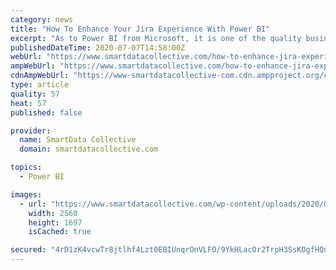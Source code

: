 ```yaml
---
category: news
title: "How To Enhance Your Jira Experience With Power BI"
excerpt: "As to Power BI from Microsoft, it is one of the quality business intelligence (BI) services that provide analytical insights helping enterprises take critical decisions, and improve the software development process. If you are unsure if Jira and Power BI ..."
publishedDateTime: 2020-07-07T14:58:00Z
webUrl: "https://www.smartdatacollective.com/how-to-enhance-jira-experience-with-power-bi/"
ampWebUrl: "https://www.smartdatacollective.com/how-to-enhance-jira-experience-with-power-bi/amp/"
cdnAmpWebUrl: "https://www-smartdatacollective-com.cdn.ampproject.org/c/s/www.smartdatacollective.com/how-to-enhance-jira-experience-with-power-bi/amp/"
type: article
quality: 57
heat: 57
published: false

provider:
  name: SmartData Collective
  domain: smartdatacollective.com

topics:
  - Power BI

images:
  - url: "https://www.smartdatacollective.com/wp-content/uploads/2020/07/power-BI-solutions-scaled.jpg"
    width: 2560
    height: 1697
    isCached: true

secured: "4rD1zK4vcwTr8jtlhf4Lzt0EBIUnqrOnVLFO/9YkHLacOr2TrpH3SsKOgfHQnIetDbv/QUQUvgENHU7a4l8wNmK4+qa97PYnYI1pYd0lwA7x+D/emHBLmZAXbYBtMTjj/mbPgHmeDQErsO6I1ewhSsaKT6HzUOVLJVsnGWA4tAnFi0jz/6i6B4TJqRCOrqkRQjhdMK8hehsyz9o3DPP5VfueZXyeBUOeeQ+TWXoJUdO/EbuTmjVil1pz+rN5ngZ2y11apccyT+lBn7sNdeUP9SlbjsoJwshZD7YNWz/s4FH72CVm3uwZBq2TbRouJs/qdY4stA2QMv5/iB3vGJn0Bg==;YwHrmYaEfSQFtjec7bc21Q=="
---
```


